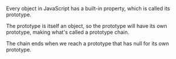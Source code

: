 Every object in JavaScript has a built-in property, which is called its prototype.

The prototype is itself an object, so the prototype will have its own prototype, making what's called a prototype chain.

The chain ends when we reach a prototype that has null for its own prototype.